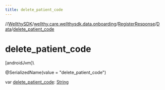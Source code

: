 ```yaml
---
title: delete_patient_code
---
```

//[WellthySDK](../../../../index.html)/[wellthy.care.wellthysdk.data.onboarding](../../index.html)/[RegisterResponse](../index.html)/[Data](index.html)/[delete_patient_code](delete_patient_code.html)



# delete_patient_code



[androidJvm]\




@SerializedName(value = "delete_patient_code")



var [delete_patient_code](delete_patient_code.html): [String](https://kotlinlang.org/api/latest/jvm/stdlib/kotlin/-string/index.html)




